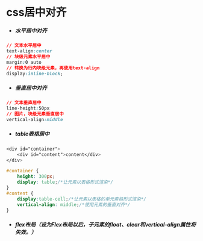 # css居中对齐

- ##### 水平居中对齐

```css
// 文本水平居中
text-align:center
// 块级元素水平居中
margin:0 auto
// 转换为行内块级元素，再使用text-align
display:inline-block;
```

- ##### 垂直居中对齐

```css
// 文本垂直居中
line-height:50px
// 图片，块级元素垂直居中
vertical-align:middle
```

- ##### table表格居中

```css
<div id="container">
	<div id="content">content</div>
</div>

#container {
    height: 300px;
    display: table;/*让元素以表格形式渲染*/
}
#content {
    display:table-cell;/*让元素以表格的单元素格形式渲染*/
    vertical-align: middle;/*使用元素的垂直对齐*/
}
```

- ##### flex布局（设为Flex布局以后，子元素的float、clear和vertical-align属性将失效。）